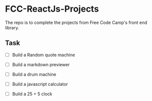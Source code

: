 # FCC-ReactJs-Projects

The repo is to complete the projects from Free Code Camp's front end library.


## Task

- [ ] Build a Random quote machine
- [ ] Build a markdown previewer
- [ ] Build a drum machine
- [ ] Build a javascript calculator
- [ ] Build a 25 + 5 clock


